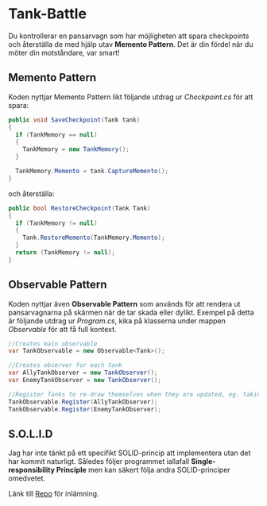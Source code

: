 # Tank-Battle
Du kontrollerar en pansarvagn som har möjligheten att spara checkpoints och återställa de med hjälp utav **Memento Pattern**.
Det är din fördel när du möter din motståndare, var smart!

## Memento Pattern
Koden nyttjar Memento Pattern likt följande utdrag ur *Checkpoint.cs* för att spara:
```C#
public void SaveCheckpoint(Tank tank)
{
  if (TankMemory == null)
  {
    TankMemory = new TankMemory();
  }

  TankMemory.Memento = tank.CaptureMemento();
}
```
och återställa:
```C#
public bool RestoreCheckpoint(Tank Tank)
{
  if (TankMemory != null)
  {
    Tank.RestoreMemento(TankMemory.Memento);
  }
  return (TankMemory != null);
}
```

## Observable Pattern
Koden nyttjar även **Observable Pattern** som används för att rendera ut pansarvagnarna på skärmen när de tar skada eller dylikt.
Exempel på detta är följande utdrag ur *Program.cs*, kika på klasserna under mappen *Observable* för att få full kontext.
```C#
//Creates main observable
var TankObservable = new Observable<Tank>();

//Creates observer for each tank
var AllyTankObserver = new TankObserver();
var EnemyTankObserver = new TankObserver();

//Register Tanks to re-draw themselves when they are updated, eg. taking damage
TankObservable.Register(AllyTankObserver);
TankObservable.Register(EnemyTankObserver);
```

## S.O.L.I.D
Jag har inte tänkt på ett specifikt SOLID-princip att implementera utan det har kommit naturligt.
Således följer programmet iallafall **Single-responsibility Principle** men kan säkert följa andra SOLID-principer omedvetet.

Länk till [Repo](https://github.com/emiliogaines/Tank-Battle/) för inlämning.
